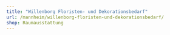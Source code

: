 ```yaml
---
title: "Willenborg Floristen- und Dekorationsbedarf"
url: /mannheim/willenborg-floristen-und-dekorationsbedarf/
shop: Raumausstattung
---
```


